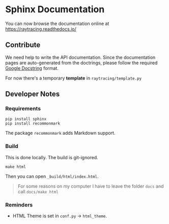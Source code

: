 # Sphinx Documentation
You can now browse the documentation online at https://raytracing.readthedocs.io/ 

## Contribute
We need help to write the API documentation. 
Since the documentation pages are auto-generated from the doctrings, 
please follow the required [Google Docstring](https://www.sphinx-doc.org/en/master/usage/extensions/example_google.html#example-google)
 format. 

For now there's a temporary **template** in `raytracing/template.py`

## Developer Notes
### Requirements
```
pip install sphinx
pip install recommonmark
```
The package `recommonmark` adds Markdown support.

### Build
This is done locally. The build is git-ignored. 
```
make html
```
Then you can open `_build/html/index.html`.

> For some reasons on my computer I have to leave the folder `docs` and call `docs/make html`

### Reminders
- HTML Theme is set in `conf.py` -> `html_theme`.
